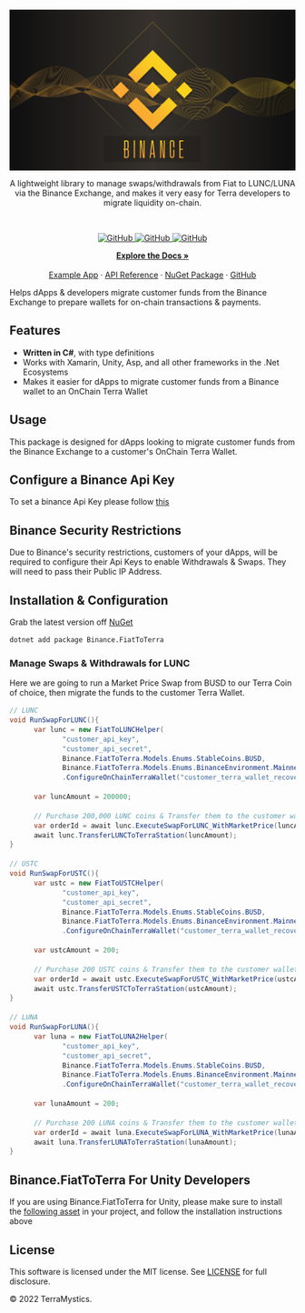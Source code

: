 <br/>
<p align="center">
    <a href="https://github.com/TerraMystics"><img src="./binance_logo.jpg" align="center" width=550/></a>
</p>

<p align="center">
A lightweight library to manage swaps/withdrawals from Fiat to LUNC/LUNA via the Binance Exchange, and makes it very easy for Terra developers to migrate liquidity on-chain.

</p>
<br/>

<p align="center">
  <a href="https://github.com/TerraMystics/Binance.FiatToTerra/blob/main/LICENSE">
  <img alt="GitHub" src="https://img.shields.io/github/license/terra-money/terra.js">
  </a>
    
  <a href="https://www.nuget.org/packages/Binance.FiatToTerra">
    <img alt="GitHub" src="https://img.shields.io/nuget/v/Binance.FiatToTerra">
  </a>
  
  <a href="https://www.nuget.org/packages/Binance.FiatToTerra">
    <img alt="GitHub" src="https://img.shields.io/nuget/dt/Binance.FiatToTerra?color=red">
  </a>
</p>

<p align="center">
  <a href="https://docs.terra.money/"><strong>Explore the Docs »</strong></a>
  <br />
  <br/>
  <a href="https://github.com/TerraMystics/Binance.FiatToTerra/tree/main/Binance.FiatToTerra/OnChainPaymentsSimulator">Example App</a>
  ·
  <a href="https://github.com/TerraMystics/Binance.FiatToTerra">API Reference</a>
  ·
  <a href="https://www.nuget.org/packages/Binance.FiatToTerra">NuGet Package</a>
  ·
  <a href="https://github.com/TerraMystics/Binance.FiatToTerra">GitHub</a>
</p>

Helps dApps & developers migrate customer funds from the Binance Exchange to prepare wallets for on-chain transactions & payments.

## Features

- **Written in C#**, with type definitions
- Works with Xamarin, Unity, Asp, and all other frameworks in the .Net Ecosystems
- Makes it easier for dApps to migrate customer funds from a Binance wallet to an OnChain Terra Wallet

## Usage

This package is designed for dApps looking to migrate customer funds from the Binance Exchange to a customer's OnChain Terra Wallet.

## Configure a Binance Api Key

To set a binance Api Key please follow [this](https://binance-docs.github.io/apidocs/spot/en/#introduction)

## Binance Security Restrictions

Due to Binance's security restrictions, customers of your dApps, will be required to configure their Api Keys to enable Withdrawals & Swaps. They will need to pass their Public IP Address.

## Installation & Configuration

Grab the latest version off [NuGet](https://www.nuget.org/packages/Binance.FiatToTerra)

```sh
dotnet add package Binance.FiatToTerra
```

### Manage Swaps & Withdrawals for LUNC

Here we are going to run a Market Price Swap from BUSD to our Terra Coin of choice, then migrate the funds to the customer Terra Wallet.

```cs
// LUNC
void RunSwapForLUNC(){
      var lunc = new FiatToLUNCHelper(
             "customer_api_key",
             "customer_api_secret",
             Binance.FiatToTerra.Models.Enums.StableCoins.BUSD,
             Binance.FiatToTerra.Models.Enums.BinanceEnvironment.Mainnet)
             .ConfigureOnChainTerraWallet("customer_terra_wallet_recovery_words");

      var luncAmount = 200000;

      // Purchase 200,000 LUNC coins & Transfer them to the customer wallet
      var orderId = await lunc.ExecuteSwapForLUNC_WithMarketPrice(luncAmount);
      await lunc.TransferLUNCToTerraStation(luncAmount);
}

// USTC
void RunSwapForUSTC(){
      var ustc = new FiatToUSTCHelper(
             "customer_api_key",
             "customer_api_secret",
             Binance.FiatToTerra.Models.Enums.StableCoins.BUSD,
             Binance.FiatToTerra.Models.Enums.BinanceEnvironment.Mainnet)
             .ConfigureOnChainTerraWallet("customer_terra_wallet_recovery_words");

      var ustcAmount = 200;

      // Purchase 200 USTC coins & Transfer them to the customer wallet
      var orderId = await ustc.ExecuteSwapForUSTC_WithMarketPrice(ustcAmount);
      await ustc.TransferUSTCToTerraStation(ustcAmount);
}

// LUNA
void RunSwapForLUNA(){
      var luna = new FiatToLUNA2Helper(
             "customer_api_key",
             "customer_api_secret",
             Binance.FiatToTerra.Models.Enums.StableCoins.BUSD,
             Binance.FiatToTerra.Models.Enums.BinanceEnvironment.Mainnet)
             .ConfigureOnChainTerraWallet("customer_terra_wallet_recovery_words");

      var lunaAmount = 200;

      // Purchase 200 LUNA coins & Transfer them to the customer wallet
      var orderId = await luna.ExecuteSwapForLUNA_WithMarketPrice(lunaAmount);
      await luna.TransferLUNAToTerraStation(lunaAmount);
}
```

## Binance.FiatToTerra For Unity Developers

If you are using Binance.FiatToTerra for Unity, please make sure to install the [following asset](https://github.com/TerraMystics/NuGetForUnity) in your project, and follow the installation instructions above

## License

This software is licensed under the MIT license. See [LICENSE](./LICENSE) for full disclosure.

© 2022 TerraMystics.
